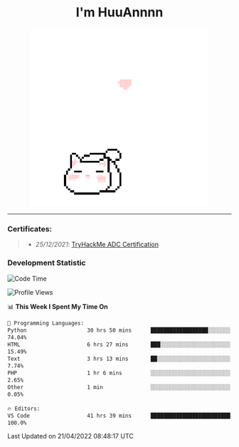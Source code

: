 <h1 align='center'>I'm HuuAnnnn</h1>
<p align="center">
 <img src="cat_intro.gif" />
</p>

___

### Certificates:
>- *25/12/2021*: [TryHackMe ADC Certification](https://tryhackme-certificates.s3-eu-west-1.amazonaws.com/THM-HKVVJOIWJA.png)


### Development Statistic

<!--START_SECTION:waka-->
![Code Time](http://img.shields.io/badge/Code%20Time-100%20hrs%2032%20mins-blue)

![Profile Views](http://img.shields.io/badge/Profile%20Views-17-blue)

📊 **This Week I Spent My Time On** 

```text
💬 Programming Languages: 
Python                   30 hrs 50 mins      ██████████████████░░░░░░░   74.04% 
HTML                     6 hrs 27 mins       ███░░░░░░░░░░░░░░░░░░░░░░   15.49% 
Text                     3 hrs 13 mins       ██░░░░░░░░░░░░░░░░░░░░░░░   7.74% 
PHP                      1 hr 6 mins         ░░░░░░░░░░░░░░░░░░░░░░░░░   2.65% 
Other                    1 min               ░░░░░░░░░░░░░░░░░░░░░░░░░   0.05%

🔥 Editors: 
VS Code                  41 hrs 39 mins      █████████████████████████   100.0%

```


 Last Updated on 21/04/2022 08:48:17 UTC
<!--END_SECTION:waka-->
